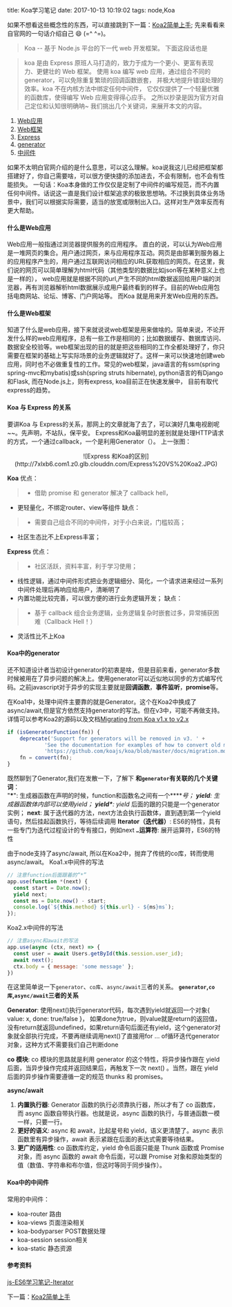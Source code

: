 title: Koa学习笔记
date: 2017-10-13 10:19:02
tags: node,Koa
<!--title-->

如果不想看这些概念性的东西，可以直接跳到下一篇：[Koa2简单上手](/post/5acdd4bb5963ea40b182013c);
先来看看来自官网的一句话介绍自己 :smile: (=^ ^=)。
> Koa -- 基于 Node.js 平台的下一代 web 开发框架。
下面这段话也是

> koa 是由 Express 原班人马打造的，致力于成为一个更小、更富有表现力、更健壮的 Web 框架。 使用 koa 编写 web 应用，通过组合不同的 generator，可以免除重复繁琐的回调函数嵌套， 并极大地提升错误处理的效率。koa 不在内核方法中绑定任何中间件， 它仅仅提供了一个轻量优雅的函数库，使得编写 Web 应用变得得心应手。
之所以抄录是因为官方对自己定位和认知很明确呐~<!--more-->
我们挑出几个关键词，来展开本文的内容。
1. [Web应用](#webapp)
1. [Web框架](#webframework)
1. [Express](#express)
1. [generator](#generator)
1. [中间件](#middleware)

如果不太明白官网介绍的是什么意思，可以这么理解。koa说我这儿已经把框架都搭建好了，你自己需要啥，可以很方便快捷的添加进去，不会有限制，也不会有性能损失。 一句话：Koa本身做的工作仅仅是定制了中间件的编写规范，而不内置任何中间件。话说这一直是我们设计框架追求的极致思想呐。不过换到具体业务场景中，我们可以根据实际需要，适当的放宽或限制出入口。这样对生产效率反而有更大帮助。

<span id='webapp' ></span>
#### 什么是Web应用
Web应用一般指通过浏览器提供服务的应用程序。 直白的说，可以认为Web应用是一堆网页的集合。用户通过网页，来与应用程序互动。网页是由部署到服务器上的应用程序产生的，用户通过互联网访问相应的URL获取相应的网页。在这里，我们说的网页可以简单理解为html代码（其他类型的数据比如json等在某种意义上也是一样的）， web应用就是根据不同的url,产生不同的html数据返回给用户端的浏览器，再有浏览器解析html数据展示成用户最终看到的样子。目前的Web应用包括电商网站、论坛、博客、门户网站等。
而Koa 就是用来开发Web应用的东西。

<span id="webframework"></span>
#### 什么是Web框架
知道了什么是web应用，接下来就说说web框架是用来做啥的。简单来说，不论开发什么样的web应用程序，总有一些工作是相同的；比如数据缓存、数据库访问、数据安全校验等。web框架出现的目的就是把这些相同的工作全都处理好了，你只需要在框架的基础上写实际场景的业务逻辑就好了。这样一来可以快速地创建web应用，同时也不必做重复性的工作。常见的web框架，java语言的有ssm(spring spring-mvc和mybatis)或ssh(spring struts hibernate), python语言的有Django 和Flask, 而在Node.js上，则有express, koa目前正在快速发展中， 目前有取代express的趋势。

<span id="express"></span>
#### Koa 与 Express 的关系
要讲Koa 与 Express的关系，那网上的文章就海了去了，可以演好几集电视剧呢~~。先声明，不站队，保平安。
Express和Koa最明显的差别就是处理HTTP请求的方式，一个通过callback，一个是利用Generator（）。
上一张图：
<center>![Express 和Koa的区别](http://7xlxb6.com1.z0.glb.clouddn.com/Express%20VS%20Koa2.JPG)</center>

**Koa**
优点：
> - 借助 promise 和 generator 解决了 callback hell，
- 更轻量化，不绑定router、view等组件
缺点：
> - 需要自己组合不同的中间件，对于小白来说，门槛较高；
- 社区生态比不上Express丰富；

**Express**
优点：
> - 社区活跃，资料丰富，利于学习使用；
- 线性逻辑，通过中间件形式把业务逻辑细分、简化，一个请求进来经过一系列中间件处理后再响应给用户，清晰明了
- 内置功能比较完善，可以很方便的进行业务逻辑开发；
缺点：
> - 基于 callback 组合业务逻辑，业务逻辑复杂时嵌套过多，异常捕获困难（Callback Hell！）
- 灵活性比不上Koa

<span id="generator"></span>
#### Koa中的generator
还不知道设计者当初设计generator的初衷是啥，但是目前来看，generator多数时候被用在了异步问题的解决上。使用generator可以近似地以同步的方式编写代码。之前javascript对于异步的实现主要就是**回调函数**，**事件监听**，**promise**等。

在Koa1中，处理中间件主要靠的就是Generator。这个在Koa2中换成了async/await,但是官方依然支持generator的写法。但在v3中，可能不再做支持。
详情可以参考Koa2的源码以及文档[Migrating from Koa v1.x to v2.x](https://github.com/koajs/koa/blob/master/docs/migration.md)
```javascript
if (isGeneratorFunction(fn)) {
    deprecate('Support for generators will be removed in v3. ' +
            'See the documentation for examples of how to convert old middleware ' +
            'https://github.com/koajs/koa/blob/master/docs/migration.md');
    fn = convert(fn);
}
```

既然聊到了Generator,我们在发散一下，了解下
**和`generator`有关联的几个关键词**：       
"**\***":  生成器函数在声明的时候，function和函数名之间有一个**\***号；
**yield**:  生成器函数体内部可以使用yield；
**yield\***:  yield* 后面的跟的只能是一个generator实例；
**next**:  属于迭代器的方法，next方法会执行函数体，直到遇到第一个yield语句，然后挂起函数执行，等待后续调用
**Iterator（迭代器）**:  ES6的特性，具有一些专门为迭代过程设计的专有接口，例如next
**`…`运算符**:  展开运算符，ES6的特性


由于node支持了async/await, 所以在Koa2中，抛弃了传统的co库，转而使用async/await。
Koa1.x中间件的写法
```javascript
// 注意function后面跟着的“*”
app.use(function *(next) {
  const start = Date.now();
  yield next;
  const ms = Date.now() - start;
  console.log(`${this.method} ${this.url} - ${ms}ms`);
});
```
Koa2.x中间件的写法
```javascript
// 注意async和await的写法
app.use(async (ctx, next) => {
  const user = await Users.getById(this.session.user_id);
  await next();
  ctx.body = { message: 'some message' };
})
```
在这里简单说一下`generator`、`co库`、`async/await`三者的关系。
**`generator`,`co库`,`async/await`三者的关系**

**Generator**:  使用next()执行generator代码，每次遇到yield就返回一个对象{ value: x, done: true/false }， 如果done为true，则value就是return的返回值，没有return就返回undefined，如果return语句后面还有yield，这个generator对象就全部执行完成，不要再继续调用next()了直接用for ... of循环迭代generator对象，这种方式不需要我们自己判断done

**co 模块**: co 模块的思路就是利用 generator 的这个特性，将异步操作跟在 yield 后面，当异步操作完成并返回结果后，再触发下一次 next() 。当然，跟在 yield 后面的异步操作需要遵循一定的规范 thunks 和 promises。

**async/await**
1. **内置执行器**: Generator 函数的执行必须靠执行器，所以才有了 co 函数库，而 async 函数自带执行器。也就是说，async 函数的执行，与普通函数一模一样，只要一行。
1. **更好的语义**: async 和 await，比起星号和 yield，语义更清楚了。async 表示函数里有异步操作，await 表示紧跟在后面的表达式需要等待结果。
1. **更广的适用性**: co 函数库约定，yield 命令后面只能是 Thunk 函数或 Promise 对象，而 async 函数的 await 命令后面，可以跟 Promise 对象和原始类型的值（数值、字符串和布尔值，但这时等同于同步操作）。

<span id="middleware"></span>
#### Koa中的中间件
常用的中间件：
- koa-router 路由
- koa-views 页面渲染相关
- koa-bodyparser POST数据处理
- koa-session session相关
- koa-static 静态资源



#### 参考资料
[js-ES6学习笔记-Iterator](https://www.cnblogs.com/zczhangcui/p/6502836.html)

下一篇：[Koa2简单上手](/post/5acdd4bb5963ea40b182013c)